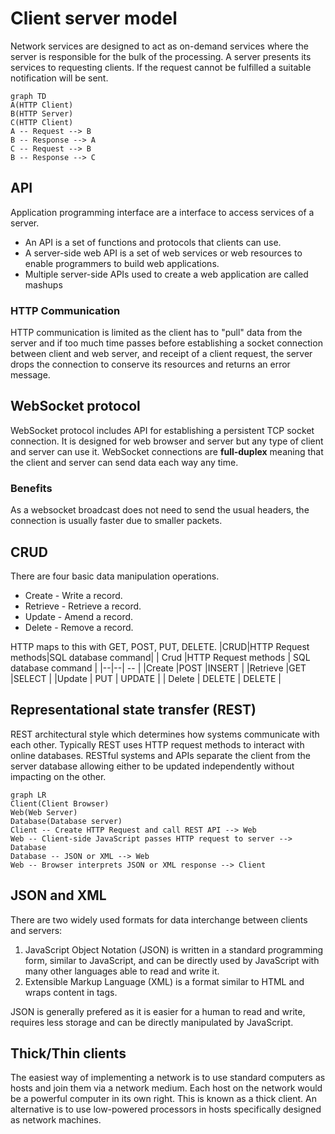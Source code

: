﻿# Client server model
Network services are designed to act as on-demand services where the server is responsible for the bulk of the processing. A server presents its services to requesting clients. If the request cannot be fulfilled a suitable notification will be sent. 

```mermaid
graph TD
A(HTTP Client)
B(HTTP Server)
C(HTTP Client)
A -- Request --> B
B -- Response --> A
C -- Request --> B
B -- Response --> C
```

## API
Application programming interface are a interface to access services of a server. 
- An API is a set of functions and protocols that clients can use.
- A server-side web API is a set of web services or web resources to enable programmers to build web applications.
- Multiple server-side APIs used to create a web application are called mashups

### HTTP Communication
HTTP communication is limited as the client has to "pull" data from the server and if too much time passes before establishing a socket connection between client and web server, and receipt of a client request, the server drops the connection to conserve its resources and returns an error message.

## WebSocket protocol
WebSocket protocol includes API for establishing a persistent TCP socket connection. It is designed for web browser and server but any type of client and server can use it.
WebSocket connections are **full-duplex** meaning that the client and server can send data each way any time. 

### Benefits
As a websocket broadcast does not need to send the usual headers, the connection is usually faster due to smaller packets.

## CRUD
There are four basic data manipulation operations.
- Create - Write a record.
- Retrieve - Retrieve a record.
- Update - Amend a record.
- Delete - Remove a record.

HTTP maps to this with GET, POST, PUT, DELETE.
|CRUD|HTTP Request methods|SQL database command|
| Crud |HTTP Request methods | SQL database command |
|--|--| -- |
|Create	|POST	|INSERT	|
|Retrieve  |GET  |SELECT	|
|Update | PUT | UPDATE |
| Delete | DELETE | DELETE |

## Representational state transfer (REST)
REST architectural style which determines how systems communicate with each other. Typically REST uses HTTP request methods to interact with online databases. RESTful systems and APIs separate the client from the server database allowing either to be updated independently without impacting on the other.

```mermaid
graph LR
Client(Client Browser)
Web(Web Server)
Database(Database server)
Client -- Create HTTP Request and call REST API --> Web
Web -- Client-side JavaScript passes HTTP request to server --> Database
Database -- JSON or XML --> Web
Web -- Browser interprets JSON or XML response --> Client
```


## JSON and XML
There are two widely used formats for data interchange between clients and servers:
1. JavaScript Object Notation (JSON) is written in a standard programming form, similar to JavaScript, and can be directly used by JavaScript with many other languages able to read and write it.
2. Extensible Markup Language (XML) is a format similar to HTML and wraps content in tags.

JSON is generally prefered as it is easier for a human to read and write, requires less storage and can be directly manipulated by JavaScript.

## Thick/Thin clients
The easiest way of implementing a network is to use standard computers as hosts and join them via a network medium. Each host on the network would be a powerful computer in its own right. This is known as a thick client. 
An alternative is to use low-powered processors in hosts specifically designed as network machines.



